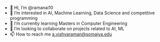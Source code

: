 - 👋 Hi, I’m @ramanai10
- 👀 I’m interested in AI, Machine Learning, Data Science and competitive programming
- 🌱 I’m currently learning Masters in Computer Engineering
- 💞️ I’m looking to collaborate on projects related to AI, ML
- 📫 How to reach me a.vishvaraman@somaiya.edu

<!---
ramanai10/ramanai10 is a ✨ special ✨ repository because its `README.md` (this file) appears on your GitHub profile.
You can click the Preview link to take a look at your changes.
--->
